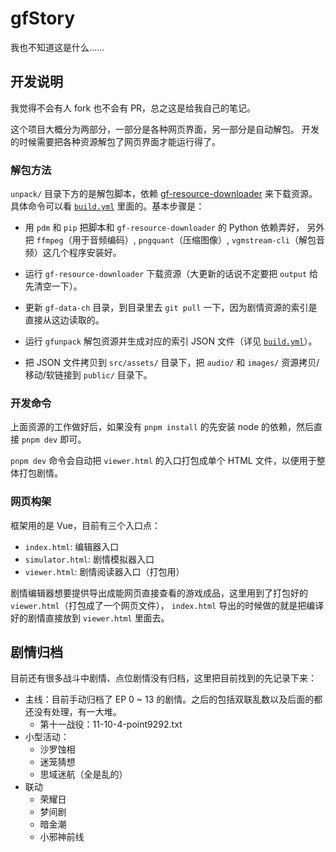 # gfStory

我也不知道这是什么……

## 开发说明

我觉得不会有人 fork 也不会有 PR，总之这是给我自己的笔记。

这个项目大概分为两部分，一部分是各种网页界面，另一部分是自动解包。
开发的时候需要把各种资源解包了网页界面才能运行得了。

### 解包方法

`unpack/` 目录下方的是解包脚本，依赖 [gf-resource-downloader](https://github.com/gf-data-tools/gf-resource-downloader)
来下载资源。
具体命令可以看 [`build.yml`](./.github/workflows/build.yml) 里面的。基本步骤是：

- 用 `pdm` 和 `pip` 把脚本和 `gf-resource-downloader` 的 Python 依赖弄好，
  另外把 `ffmpeg`（用于音频编码）, `pngquant`（压缩图像）, `vgmstream-cli`（解包音频）这几个程序安装好。

- 运行 `gf-resource-downloader` 下载资源（大更新的话说不定要把 `output` 给先清空一下）。

- 更新 `gf-data-ch` 目录，到目录里去 `git pull` 一下，因为剧情资源的索引是直接从这边读取的。

- 运行 `gfunpack` 解包资源并生成对应的索引 JSON 文件（详见 [`build.yml`](./.github/workflows/build.yml)）。

- 把 JSON 文件拷贝到 `src/assets/` 目录下，把 `audio/` 和 `images/` 资源拷贝/移动/软链接到 `public/` 目录下。

### 开发命令

上面资源的工作做好后，如果没有 `pnpm install` 的先安装 node 的依赖，然后直接 `pnpm dev` 即可。

`pnpm dev` 命令会自动把 `viewer.html` 的入口打包成单个 HTML 文件，以便用于整体打包剧情。

### 网页构架

框架用的是 Vue，目前有三个入口点：

- `index.html`: 编辑器入口
- `simulator.html`: 剧情模拟器入口
- `viewer.html`: 剧情阅读器入口（打包用）

剧情编辑器想要提供导出成能网页直接查看的游戏成品，这里用到了打包好的 `viewer.html`（打包成了一个网页文件），
`index.html` 导出的时候做的就是把编译好的剧情直接放到 `viewer.html` 里面去。

## 剧情归档

目前还有很多战斗中剧情、点位剧情没有归档，这里把目前找到的先记录下来：

- 主线：目前手动归档了 EP 0 ~ 13 的剧情。之后的包括双联乱数以及后面的都还没有处理，有一大堆。
  - 第十一战役：11-10-4-point9292.txt
- 小型活动：
  - 沙罗蚀相
  - 迷笼猜想
  - 思域迷航（全是乱的）
- 联动
  - 荣耀日
  - 梦间剧
  - 暗金潮
  - 小邪神前线
